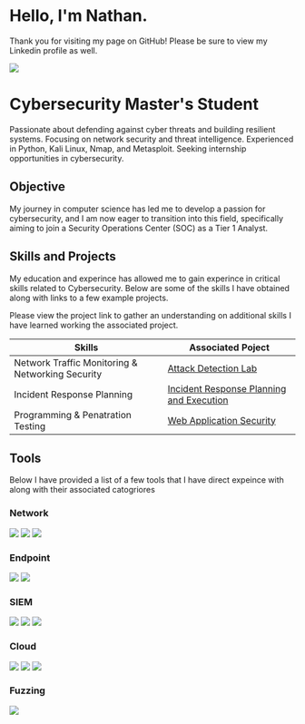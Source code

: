 # Hello, I'm Nathan. 
Thank you for visiting my page on GitHub! Please be sure to view my Linkedin profile as well. 

<a href="https://www.linkedin.com/in/nathan-enterline">
    <img src="https://img.shields.io/badge/-LinkedIn-0072b1?&style=for-the-badge&logo=linkedin&logoColor=white" />
</a>

# Cybersecurity Master's Student
Passionate about defending against cyber threats and building resilient systems. Focusing on network security and threat intelligence. Experienced in Python, Kali Linux, Nmap, and Metasploit. Seeking internship opportunities in cybersecurity.

## Objective
My journey in computer science has led me to develop a passion for cybersecurity, and I am now eager to transition into this field, specifically aiming to join a Security Operations Center (SOC) as a Tier 1 Analyst.

## Skills and Projects
My education and experince has allowed me to gain experince in critical skills related to Cybersecurity. Below are some of the skills I have obtained along with links to a few example projects. 

Please view the project link to gather an understanding on additional skills I have learned working the associated project.

| Skills        | Associated Poject    |
|-----------------------------------------------|-----------------------------------------------|
|  Network Traffic Monitoring & Networking Security  |    <a href="https://github.com/nathanenterline/Securing-Networks/tree/main">Attack Detection Lab    |
| Incident Response Planning        |  <a href="https://github.com/nathanenterline/Incident-Response/blob/main/README.md">Incident Response Planning and Execution</a>    |
|  Programming & Penatration Testing     |    <a href="https://github.com/nathanenterline/Web-Application-Security">Web Application Security</a>    |


## Tools
Below I have provided a list of a few tools that I have direct expeince with along with their associated catogriores
### Network
<div>
    <img src="https://img.shields.io/badge/-Wireshark-1679A7?&style=for-the-badge&logo=Wireshark&logoColor=white" />
    <img src="https://img.shields.io/badge/-Suricata-EF3B2D?&style=for-the-badge&logo=Suricata&logoColor=white" />
    <img src="https://img.shields.io/badge/-Zeek-777BB4?&style=for-the-badge&logo=Zeek&logoColor=white" />
</div>

### Endpoint
<div>
    <img src="https://img.shields.io/badge/-Microsoft_Defender_for_Endpoint-00A4EF?&style=for-the-badge&logo=Microsoft&logoColor=white" />
    <img src="https://img.shields.io/badge/-Velociraptor-4B275F?&style=for-the-badge&logo=Velociraptor&logoColor=white" />
</div>

### SIEM
<div>
    <img src="https://img.shields.io/badge/-Microsoft_Sentinel-0078D4?&style=for-the-badge&logo=Microsoft&logoColor=white" />
    <img src="https://img.shields.io/badge/-Splunk-000000?&style=for-the-badge&logo=Splunk&logoColor=white" />
    <img src="https://img.shields.io/badge/-Elastic-005571?&style=for-the-badge&logo=Elastic&logoColor=white" />
<div>

### Cloud
<div>
    <img src="https://img.shields.io/badge/-AWS-232F3E?style=for-the-badge&logo=Amazon-AWS&logoColor=white" />
    <img src="https://img.shields.io/badge/-Google_Cloud-4285F4?style=for-the-badge&logo=Google-Cloud&logoColor=white" />
    <img src="https://img.shields.io/badge/-Azure-0078D4?style=for-the-badge&logo=Microsoft-Azure&logoColor=white" />

### Fuzzing
<div>
    <img src="https://img.shields.io/badge/-beStrom-232F3E?style=for-the-badge&logo=https://your-hosted-logo-url.com/logo.png&logoColor=white" />


</div>

</div>
</div>
